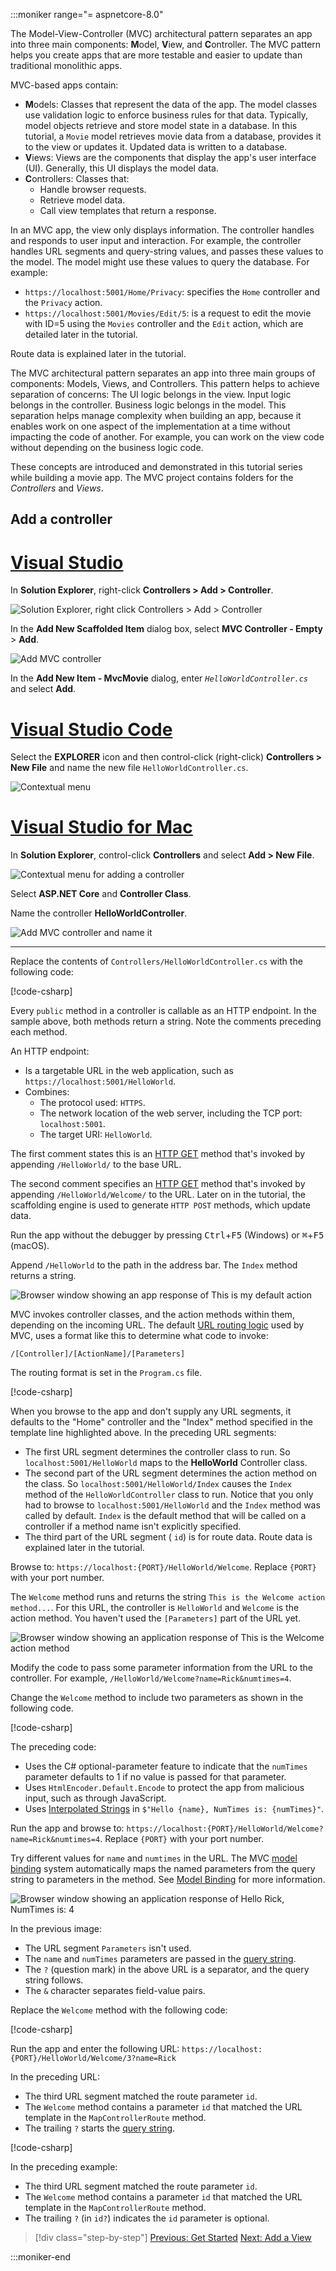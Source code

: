 :::moniker range="= aspnetcore-8.0"

The Model-View-Controller (MVC) architectural pattern separates an app into three main components: **M**odel, **V**iew, and **C**ontroller. The MVC pattern helps you create apps that are more testable and easier to update than traditional monolithic apps.

MVC-based apps contain:

* **M**odels: Classes that represent the data of the app. The model classes use validation logic to enforce business rules for that data. Typically, model objects retrieve and store model state in a database. In this tutorial, a `Movie` model retrieves movie data from a database, provides it to the view or updates it. Updated data is written to a database.
* **V**iews: Views are the components that display the app's user interface (UI). Generally, this UI displays the model data.
* **C**ontrollers: Classes that:
  * Handle browser requests.
  * Retrieve model data.
  * Call view templates that return a response.

In an MVC app, the view only displays information. The controller handles and responds to user input and interaction. For example, the controller handles URL segments and query-string values, and passes these values to the model. The model might use these values to query the database. For example:

* `https://localhost:5001/Home/Privacy`: specifies the `Home` controller and the `Privacy` action.
* `https://localhost:5001/Movies/Edit/5`: is a request to edit the movie with ID=5 using the `Movies` controller and the `Edit` action, which are detailed later in the tutorial.

Route data is explained later in the tutorial.

The MVC architectural pattern separates an app into three main groups of components: Models, Views, and Controllers. This pattern helps to achieve separation of concerns: The UI logic belongs in the view. Input logic belongs in the controller. Business logic belongs in the model. This separation helps manage complexity when building an app, because it enables work on one aspect of the implementation at a time without impacting the code of another. For example, you can work on the view code without depending on the business logic code.

These concepts are introduced and demonstrated in this tutorial series while building a movie app. The MVC project contains folders for the *Controllers* and *Views*.

## Add a controller

# [Visual Studio](#tab/visual-studio)

In **Solution Explorer**, right-click **Controllers > Add > Controller**.

![Solution Explorer, right click Controllers > Add > Controller](~/tutorials/first-mvc-app/adding-controller/_static/8/add-controller-VS22-17.8.0.png)

In the **Add New Scaffolded Item** dialog box, select **MVC Controller - Empty** > **Add**.

![Add MVC controller](~/tutorials/first-mvc-app/adding-controller/_static/8/add-scaffolded-item-controller-VS22-17.8.0.png)

In the **Add New Item - MvcMovie** dialog, enter *`HelloWorldController.cs`* and select **Add**.

# [Visual Studio Code](#tab/visual-studio-code)

Select the **EXPLORER** icon and then control-click (right-click) **Controllers > New File** and name the new file `HelloWorldController.cs`.

![Contextual menu](~/tutorials/first-mvc-app-xplat/adding-controller/_static/new_fileVSC1.51.png)

# [Visual Studio for Mac](#tab/visual-studio-mac)

In **Solution Explorer**, control-click **Controllers** and select **Add > New File**.

![Contextual menu for adding a controller](~/tutorials/first-mvc-app-mac/adding-controller/_static/add_controller_MacVS22.png)

Select **ASP.NET Core** and **Controller Class**.

Name the controller **HelloWorldController**.

![Add MVC controller and name it](~/tutorials/first-mvc-app-mac/adding-controller/_static/ac_MacVS22.png)

---

Replace the contents of `Controllers/HelloWorldController.cs` with the following code:

  [!code-csharp[](~/tutorials/first-mvc-app/start-mvc/sample/mvcmovie80/Controllers/HelloWorldController.cs?name=snippet_First)]

Every `public` method in a controller is callable as an HTTP endpoint. In the sample above, both methods return a string. Note the comments preceding each method.

An HTTP endpoint:

* Is a targetable URL in the web application, such as `https://localhost:5001/HelloWorld`.
* Combines:
  * The protocol used: `HTTPS`.
  * The network location of the web server, including the TCP port: `localhost:5001`.
  * The target URI: `HelloWorld`.

The first comment states this is an [HTTP GET](https://developer.mozilla.org/docs/Web/HTTP/Methods/GET) method that's invoked by appending `/HelloWorld/` to the base URL.

The second comment specifies an [HTTP GET](https://developer.mozilla.org/docs/Web/HTTP/Methods) method that's invoked by appending `/HelloWorld/Welcome/` to the URL. Later on in the tutorial, the scaffolding engine is used to generate `HTTP POST` methods, which update data.

Run the app without the debugger by pressing <kbd>Ctrl</kbd>+<kbd>F5</kbd> (Windows) or <kbd>⌘</kbd>+<kbd>F5</kbd> (macOS).

Append `/HelloWorld` to the path in the address bar. The `Index` method returns a string.

![Browser window showing an app response of This is my default action](~/tutorials/first-mvc-app/adding-controller/_static/hell1.png)

MVC invokes controller classes, and the action methods within them, depending on the incoming URL. The default [URL routing logic](xref:mvc/controllers/routing) used by MVC, uses a format like this to determine what code to invoke:

`/[Controller]/[ActionName]/[Parameters]`

The routing format is set in the `Program.cs` file.

[!code-csharp[](~/tutorials/first-mvc-app/start-mvc/sample/MvcMovie80/Program.cs?name=snippet_MapControllerRoute&highlight=3)]

When you browse to the app and don't supply any URL segments, it defaults to the "Home" controller and the "Index" method specified in the template line highlighted above.  In the preceding URL segments:

* The first URL segment determines the controller class to run. So `localhost:5001/HelloWorld` maps to the **HelloWorld** Controller class.
* The second part of the URL segment determines the action method on the class. So `localhost:5001/HelloWorld/Index` causes the `Index` method of the `HelloWorldController` class to run. Notice that you only had to browse to `localhost:5001/HelloWorld` and the `Index` method was called by default. `Index` is the default method that will be called on a controller if a method name isn't explicitly specified.
* The third part of the URL segment ( `id`) is for route data. Route data is explained later in the tutorial.

Browse to: `https://localhost:{PORT}/HelloWorld/Welcome`. Replace `{PORT}` with your port number.

The `Welcome` method runs and returns the string `This is the Welcome action method...`. For this URL, the controller is `HelloWorld` and `Welcome` is the action method. You haven't used the `[Parameters]` part of the URL yet.

![Browser window showing an application response of This is the Welcome action method](~/tutorials/first-mvc-app/adding-controller/_static/welcome.png)

Modify the code to pass some parameter information from the URL to the controller. For example, `/HelloWorld/Welcome?name=Rick&numtimes=4`.

Change the `Welcome` method to include two parameters as shown in the following code.

[!code-csharp[](~/tutorials/first-mvc-app/start-mvc/sample/mvcmovie80/Controllers/HelloWorldController.cs?name=snippet_Second)]

The preceding code:

* Uses the C# optional-parameter feature to indicate that the `numTimes` parameter defaults to 1 if no value is passed for that parameter.
* Uses `HtmlEncoder.Default.Encode` to protect the app from malicious input, such as through JavaScript.
* Uses [Interpolated Strings](/dotnet/articles/csharp/language-reference/keywords/interpolated-strings) in `$"Hello {name}, NumTimes is: {numTimes}"`.

Run the app and browse to: `https://localhost:{PORT}/HelloWorld/Welcome?name=Rick&numtimes=4`. Replace `{PORT}` with your port number.

Try different values for `name` and `numtimes` in the URL. The MVC [model binding](xref:mvc/models/model-binding) system automatically maps the named parameters from the query string to parameters in the method. See [Model Binding](xref:mvc/models/model-binding) for more information.

![Browser window showing an application response of Hello Rick, NumTimes is\: 4](~/tutorials/first-mvc-app/adding-controller/_static/rick4.png)

In the previous image:

* The URL segment `Parameters` isn't used.
* The `name` and `numTimes` parameters are passed in the [query string](https://wikipedia.org/wiki/Query_string).
* The `?` (question mark) in the above URL is a separator, and the query string follows.
* The `&` character separates field-value pairs.

Replace the `Welcome` method with the following code:

  [!code-csharp[](~/tutorials/first-mvc-app/start-mvc/sample/MvcMovie80/Controllers/HelloWorldController.cs?name=snippet_Third)]

Run the app and enter the following URL: `https://localhost:{PORT}/HelloWorld/Welcome/3?name=Rick`

In the preceding URL:

* The third URL segment matched the route parameter `id`.
* The `Welcome` method contains a parameter `id` that matched the URL template in the `MapControllerRoute` method.
* The trailing `?` starts the [query string](https://wikipedia.org/wiki/Query_string).

[!code-csharp[](~/tutorials/first-mvc-app/start-mvc/sample/MvcMovie80/Program.cs?name=snippet_MapControllerRoute&highlight=3)]

In the preceding example:

* The third URL segment matched the route parameter `id`.
* The `Welcome` method contains a parameter `id` that matched the URL template in the `MapControllerRoute` method.
* The trailing `?` (in `id?`) indicates the `id` parameter is optional.

> [!div class="step-by-step"]
> [Previous: Get Started](~/tutorials/first-mvc-app/start-mvc.md)
> [Next: Add a View](~/tutorials/first-mvc-app/adding-view.md)

:::moniker-end

